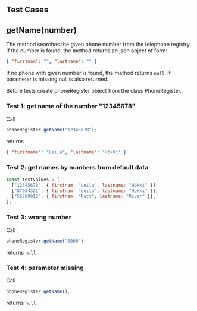 ## Test Cases

## **getName(number)**

The method searches the given phone number from the telephone registry. If the number is found, the method returns an json object of form:

```json
{ "firstnam": "", "lastname": "" }
```

If no phone with given number is found, the method returns `null`.
If parameter is missing null is also returned.

Before tests create phoneRegister object from the class PhoneRegister.

### Test 1: get name of the number "12345678"

Call

```js
phoneRegister.getName("12345678");
```

returns

```json
{ "firstname": "Leila", "lastname": "Hökki" }
```

### Test 2: get names by numbers from default data

```js
const testValues = [
  ["12345678", { firstnam: "Leila", lastname: "Hökki" }],
  ["87654321", { firstnam: "Leila", lastname: "Hökki" }],
  ["56789012", { firstnam: "Matt", lastname: "River" }],
];
```

### Test 3: wrong number

Call

```js
phoneRegister.getName("0000");
```

returns `null`

### Test 4: parameter missing

Call

```js
phoneRegister.getName();
```

returns `null`
